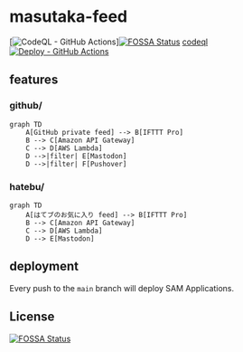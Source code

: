 # masutaka-feed

[![CodeQL - GitHub Actions](https://github.com/masutaka/masutaka-feed/actions/workflows/github-code-scanning/codeql/badge.svg?branch=main)][![FOSSA Status](https://app.fossa.com/api/projects/git%2Bgithub.com%2Fmasutaka%2Fmasutaka-feed.svg?type=shield)](https://app.fossa.com/projects/git%2Bgithub.com%2Fmasutaka%2Fmasutaka-feed?ref=badge_shield)
[codeql]
[![Deploy - GitHub Actions](https://github.com/masutaka/masutaka-feed/actions/workflows/deploy.yml/badge.svg?branch=main)][deploy]

[codeql]: https://github.com/masutaka/masutaka-feed/actions/workflows/github-code-scanning/codeql?query=branch%3Amain
[deploy]: https://github.com/masutaka/masutaka-feed/actions/workflows/deploy.yml?query=branch%3Amain

## features

### github/

```mermaid
graph TD
    A[GitHub private feed] --> B[IFTTT Pro]
    B --> C[Amazon API Gateway]
    C --> D[AWS Lambda]
    D -->|filter| E[Mastodon]
    D -->|filter| F[Pushover]
```

### hatebu/

```mermaid
graph TD
    A[はてブのお気に入り feed] --> B[IFTTT Pro]
    B --> C[Amazon API Gateway]
    C --> D[AWS Lambda]
    D --> E[Mastodon]
```

## deployment

Every push to the `main` branch will deploy SAM Applications.


## License
[![FOSSA Status](https://app.fossa.com/api/projects/git%2Bgithub.com%2Fmasutaka%2Fmasutaka-feed.svg?type=large)](https://app.fossa.com/projects/git%2Bgithub.com%2Fmasutaka%2Fmasutaka-feed?ref=badge_large)